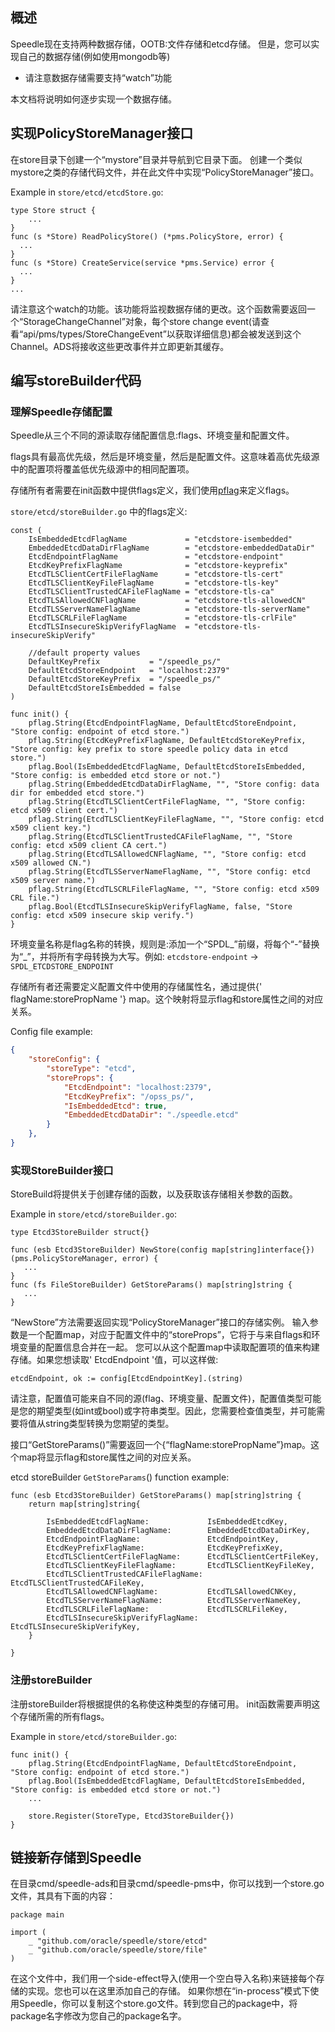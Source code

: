 
## 概述
Speedle现在支持两种数据存储，OOTB:文件存储和etcd存储。
但是，您可以实现自己的数据存储(例如使用mongodb等)

* 请注意数据存储需要支持“watch”功能

本文档将说明如何逐步实现一个数据存储。

## 实现PolicyStoreManager接口
在store目录下创建一个“mystore”目录并导航到它目录下面。
创建一个类似mystore之类的存储代码文件，并在此文件中实现“PolicyStoreManager”接口。

Example in `store/etcd/etcdStore.go`:
```golang
type Store struct {
    ...
}
func (s *Store) ReadPolicyStore() (*pms.PolicyStore, error) {
  ...
}
func (s *Store) CreateService(service *pms.Service) error {
  ...
}
...
```

请注意这个watch的功能。该功能将监视数据存储的更改。这个函数需要返回一个“StorageChangeChannel”对象，每个store change event(请查看“api/pms/types/StoreChangeEvent”以获取详细信息)都会被发送到这个Channel。ADS将接收这些更改事件并立即更新其缓存。

## 编写storeBuilder代码

### 理解Speedle存储配置
Speedle从三个不同的源读取存储配置信息:flags、环境变量和配置文件。

flags具有最高优先级，然后是环境变量，然后是配置文件。这意味着高优先级源中的配置项将覆盖低优先级源中的相同配置项。

存储所有者需要在init函数中提供flags定义，我们使用[pflag](https://github.com/spf13/pflag)来定义flags。

`store/etcd/storeBuilder.go` 中的flags定义:
```golang
const (
    IsEmbeddedEtcdFlagName             = "etcdstore-isembedded"
    EmbeddedEtcdDataDirFlagName        = "etcdstore-embeddedDataDir"
    EtcdEndpointFlagName               = "etcdstore-endpoint"
    EtcdKeyPrefixFlagName              = "etcdstore-keyprefix"
    EtcdTLSClientCertFileFlagName      = "etcdstore-tls-cert"
    EtcdTLSClientKeyFileFlagName       = "etcdstore-tls-key"
    EtcdTLSClientTrustedCAFileFlagName = "etcdstore-tls-ca"
    EtcdTLSAllowedCNFlagName           = "etcdstore-tls-allowedCN"
    EtcdTLSServerNameFlagName          = "etcdstore-tls-serverName"
    EtcdTLSCRLFileFlagName             = "etcdstore-tls-crlFile"
    EtcdTLSInsecureSkipVerifyFlagName  = "etcdstore-tls-insecureSkipVerify"

    //default property values
    DefaultKeyPrefix           = "/speedle_ps/"
    DefaultEtcdStoreEndpoint   = "localhost:2379"
    DefaultEtcdStoreKeyPrefix  = "/speedle_ps/"
    DefaultEtcdStoreIsEmbedded = false
)

func init() {
    pflag.String(EtcdEndpointFlagName, DefaultEtcdStoreEndpoint, "Store config: endpoint of etcd store.")
    pflag.String(EtcdKeyPrefixFlagName, DefaultEtcdStoreKeyPrefix, "Store config: key prefix to store speedle policy data in etcd store.")
    pflag.Bool(IsEmbeddedEtcdFlagName, DefaultEtcdStoreIsEmbedded, "Store config: is embedded etcd store or not.")
    pflag.String(EmbeddedEtcdDataDirFlagName, "", "Store config: data dir for embedded etcd store.")
    pflag.String(EtcdTLSClientCertFileFlagName, "", "Store config: etcd x509 client cert.")
    pflag.String(EtcdTLSClientKeyFileFlagName, "", "Store config: etcd x509 client key.")
    pflag.String(EtcdTLSClientTrustedCAFileFlagName, "", "Store config: etcd x509 client CA cert.")
    pflag.String(EtcdTLSAllowedCNFlagName, "", "Store config: etcd x509 allowed CN.")
    pflag.String(EtcdTLSServerNameFlagName, "", "Store config: etcd x509 server name.")
    pflag.String(EtcdTLSCRLFileFlagName, "", "Store config: etcd x509 CRL file.")
    pflag.Bool(EtcdTLSInsecureSkipVerifyFlagName, false, "Store config: etcd x509 insecure skip verify.")
}
```

环境变量名称是flag名称的转换，规则是:添加一个“SPDL_”前缀，将每个“-”替换为“_”，并将所有字母转换为大写。例如:
`etcdstore-endpoint` -> `SPDL_ETCDSTORE_ENDPOINT`

存储所有者还需要定义配置文件中使用的存储属性名，通过提供{' flagName:storePropName '} map。这个映射将显示flag和store属性之间的对应关系。

Config file example:
```json
{
    "storeConfig": {
        "storeType": "etcd",
        "storeProps": {
            "EtcdEndpoint": "localhost:2379",
            "EtcdKeyPrefix": "/opss_ps/",
            "IsEmbeddedEtcd": true,
            "EmbeddedEtcdDataDir": "./speedle.etcd"
        }
    },
}
```

### 实现StoreBuilder接口
StoreBuild将提供关于创建存储的函数，以及获取该存储相关参数的函数。

Example in `store/etcd/storeBuilder.go`:
```golang
type Etcd3StoreBuilder struct{}

func (esb Etcd3StoreBuilder) NewStore(config map[string]interface{}) (pms.PolicyStoreManager, error) {
   ...
}
func (fs FileStoreBuilder) GetStoreParams() map[string]string {
   ...
}
```

“NewStore”方法需要返回实现“PolicyStoreManager”接口的存储实例。
输入参数是一个配置map，对应于配置文件中的“storeProps”，它将于与来自flags和环境变量的配置信息合并在一起。
您可以从这个配置map中读取配置项的值来构建存储。如果您想读取' EtcdEndpoint '值，可以这样做:
```
etcdEndpoint, ok := config[EtcdEndpointKey].(string)
```

请注意，配置值可能来自不同的源(flag、环境变量、配置文件)，配置值类型可能是您的期望类型(如int或bool)或字符串类型。因此，您需要检查值类型，并可能需要将值从string类型转换为您期望的类型。

接口“GetStoreParams()”需要返回一个{“flagName:storePropName”}map。这个map将显示flag和store属性之间的对应关系。

etcd storeBuilder `GetStoreParams`() function example:
```golang
func (esb Etcd3StoreBuilder) GetStoreParams() map[string]string {
    return map[string]string{

        IsEmbeddedEtcdFlagName:             IsEmbeddedEtcdKey,
        EmbeddedEtcdDataDirFlagName:        EmbeddedEtcdDataDirKey,
        EtcdEndpointFlagName:               EtcdEndpointKey,
        EtcdKeyPrefixFlagName:              EtcdKeyPrefixKey,
        EtcdTLSClientCertFileFlagName:      EtcdTLSClientCertFileKey,
        EtcdTLSClientKeyFileFlagName:       EtcdTLSClientKeyFileKey,
        EtcdTLSClientTrustedCAFileFlagName: EtcdTLSClientTrustedCAFileKey,
        EtcdTLSAllowedCNFlagName:           EtcdTLSAllowedCNKey,
        EtcdTLSServerNameFlagName:          EtcdTLSServerNameKey,
        EtcdTLSCRLFileFlagName:             EtcdTLSCRLFileKey,
        EtcdTLSInsecureSkipVerifyFlagName:  EtcdTLSInsecureSkipVerifyKey,
    }

}
```


### 注册storeBuilder
注册storeBuilder将根据提供的名称使这种类型的存储可用。
init函数需要声明这个存储所需的所有flags。

Example in `store/etcd/storeBuilder.go`:
```golang
func init() {
    pflag.String(EtcdEndpointFlagName, DefaultEtcdStoreEndpoint, "Store config: endpoint of etcd store.")
    pflag.Bool(IsEmbeddedEtcdFlagName, DefaultEtcdStoreIsEmbedded, "Store config: is embedded etcd store or not.")
    ...

    store.Register(StoreType, Etcd3StoreBuilder{})
}
```

## 链接新存储到Speedle
在目录cmd/speedle-ads和目录cmd/speedle-pms中，你可以找到一个store.go文件，其具有下面的内容：

```golang
package main

import (
    _ "github.com/oracle/speedle/store/etcd"
    _ "github.com/oracle/speedle/store/file"
)
```

在这个文件中，我们用一个side-effect导入(使用一个空白导入名称)来链接每个存储的实现。您也可以在这里添加自己的存储。
如果你想在“in-process”模式下使用Speedle，你可以复制这个store.go文件。转到您自己的package中，将package名字修改为您自己的package名字。

